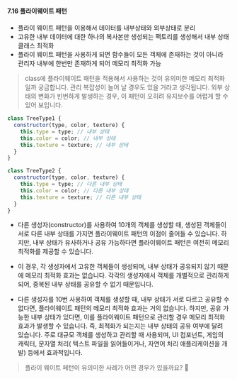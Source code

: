 #### 7.16 플라이웨이트 패턴

- 플라이 웨이트 패턴을 이용해서 데이터를 내부상태와 외부상태로 분리
- 고유한 내부 데이터에 대한 하나의 복사본만 생성되는 팩토리를 생성해서 내부 상태 클래스 최적화
- 플라이 웨이트 패턴을 사용하게 되면 함수들이 모든 객체에 존재하는 것이 아니라 관리자 내부에 한번만 존재하게 되어 메모리 최적화 가능

> class에 플라이웨이트 패턴을 적용해서 사용하는 것이 유의미한 메모리 최적화일까 궁금합니다. 관리 복잡성이 늘어 날 경우도 있을 거라고 생각됩니다. 외부 상태의 변화가 빈번하게 발생하는 경우, 이 패턴이 오히려 유지보수를 어렵게 할 수 있어 보입니다.

```javascript
class TreeType1 {
  constructor(type, color, texture) {
    this.type = type; // 내부 상태
    this.color = color; // 내부 상태
    this.texture = texture; // 내부 상태
  }
}

class TreeType2 {
  constructor(type, color, texture) {
    this.type = type; // 다른 내부 상태
    this.color = color; // 다른 내부 상태
    this.texture = texture; // 다른 내부 상태
  }
}
```

- 다른 생성자(constructor)를 사용하여 10개의 객체를 생성할 때, 생성된 객체들이 서로 다른 내부 상태를 가지면 플라이웨이트 패턴의 이점이 줄어들 수 있습니다. 하지만, 내부 상태가 유사하거나 공유 가능하다면 플라이웨이트 패턴은 여전히 메모리 최적화를 제공할 수 있습니다.

- 이 경우, 각 생성자에서 고유한 객체들이 생성되며, 내부 상태가 공유되지 않기 때문에 메모리 최적화 효과는 없습니다. 각각의 생성자에서 객체를 개별적으로 관리하게 되어, 중복된 내부 상태를 공유할 수 없기 때문입니다.

- 다른 생성자를 10번 사용하여 객체를 생성할 때, 내부 상태가 서로 다르고 공유할 수 없다면, 플라이웨이트 패턴의 메모리 최적화 효과는 거의 없습니다.
  하지만, 공유 가능한 내부 상태가 있다면, 이를 플라이웨이트 패턴으로 관리할 경우 메모리 최적화 효과가 발생할 수 있습니다.
  즉, 최적화가 되는지는 내부 상태의 공유 여부에 달려 있습니다. 주로 대규모 객체를 생성하고 관리할 때 사용되며, UI 컴포넌트, 게임의 캐릭터, 문자열 처리( 텍스트 파일을 읽어들이거나, 자연어 처리 애플리케이션을 개발) 등에서 효과적입니다.

> 플라이 웨이트 페턴이 유의미한 사례가 어떤 경우가 있을까요? 🤔
